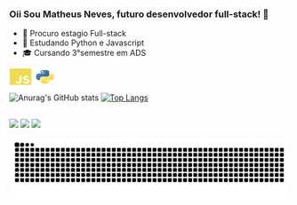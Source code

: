 ### Oii Sou Matheus Neves, futuro desenvolvedor full-stack! 👋

- 🔭 Procuro estagio Full-stack
- 🌱 Estudando Python e Javascript
- 🎓 Cursando 3°semestre em ADS

<img align="center" alt="Matheus" height="30" width="40" src="https://raw.githubusercontent.com/devicons/devicon/master/icons/javascript/javascript-plain.svg"> <img align="center" alt="Matheus-Python" height="30" width="40" src="https://raw.githubusercontent.com/devicons/devicon/master/icons/python/python-original.svg">
  
![Anurag's GitHub stats](https://github-readme-stats.vercel.app/api?username=matheusnevesds&show_icons=true&theme=algolia)
[![Top Langs](https://github-readme-stats.vercel.app/api/top-langs/?username=matheusnevesds&layout=compact&theme=algolia)](https://github.com/anuraghazra/github-readme-stats)

 ##
 
<div> 
  <a href="https://instagram.com/neves_83" target="_blank"><img src="https://img.shields.io/badge/-Instagram-%23E4405F?style=for-the-badge&logo=instagram&logoColor=white" target="_blank"></a>
  <a href = "mailto:matheusnevesdasilva@gmail.com"><img src="https://img.shields.io/badge/-Gmail-%23333?style=for-the-badge&logo=gmail&logoColor=white" target="_blank"></a>
  <a href="https://www.linkedin.com/in/matheus-neves-da-silva-30333023a/" target="_blank"><img src="https://img.shields.io/badge/-LinkedIn-%230077B5?style=for-the-badge&logo=linkedin&logoColor=white" target="_blank"></a> 
</div>

<div>

 ![Snake animation](https://github.com/giovannasilvap/giovannasilvap/blob/output/github-contribution-grid-snake.svg)
 
</div>


